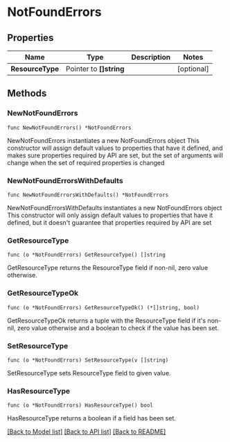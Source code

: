 # NotFoundErrors

## Properties

Name | Type | Description | Notes
------------ | ------------- | ------------- | -------------
**ResourceType** | Pointer to **[]string** |  | [optional] 

## Methods

### NewNotFoundErrors

`func NewNotFoundErrors() *NotFoundErrors`

NewNotFoundErrors instantiates a new NotFoundErrors object
This constructor will assign default values to properties that have it defined,
and makes sure properties required by API are set, but the set of arguments
will change when the set of required properties is changed

### NewNotFoundErrorsWithDefaults

`func NewNotFoundErrorsWithDefaults() *NotFoundErrors`

NewNotFoundErrorsWithDefaults instantiates a new NotFoundErrors object
This constructor will only assign default values to properties that have it defined,
but it doesn't guarantee that properties required by API are set

### GetResourceType

`func (o *NotFoundErrors) GetResourceType() []string`

GetResourceType returns the ResourceType field if non-nil, zero value otherwise.

### GetResourceTypeOk

`func (o *NotFoundErrors) GetResourceTypeOk() (*[]string, bool)`

GetResourceTypeOk returns a tuple with the ResourceType field if it's non-nil, zero value otherwise
and a boolean to check if the value has been set.

### SetResourceType

`func (o *NotFoundErrors) SetResourceType(v []string)`

SetResourceType sets ResourceType field to given value.

### HasResourceType

`func (o *NotFoundErrors) HasResourceType() bool`

HasResourceType returns a boolean if a field has been set.


[[Back to Model list]](../README.md#documentation-for-models) [[Back to API list]](../README.md#documentation-for-api-endpoints) [[Back to README]](../README.md)


